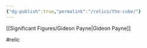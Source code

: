 ```yaml
---
{"dg-publish":true,"permalink":"/relics/the-cube/"}
---
```



[[Significant Figures/Gideon Payne\|Gideon Payne]]



#relic